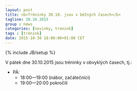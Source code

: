 ```yaml
---
layout: post
title: <b>Tréninky 30.10. jsou v běžných časech</b>
tagline: 30.10.2015
group : news
categories: [novinky, trenink]
tags : [trénink]
date: 2015-10-30 18:00:00+01:00 CET
---
```

{% include JB/setup %}

V pátek dne 30.10.2015 jsou tréninky v obvyklých časech, tj.:

- PÁ:
  - 18:00&mdash;19:00 (nábor, začátečníci)
  - 19:00&mdash;20:00 pokročilí
